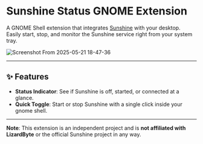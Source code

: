 # Sunshine Status GNOME Extension

A GNOME Shell extension that integrates [Sunshine](https://github.com/LizardByte/Sunshine) with your desktop.  
Easily start, stop, and monitor the Sunshine service right from your system tray.

![Screenshot From 2025-05-21 18-47-36](https://github.com/user-attachments/assets/b52dc79d-1811-43a4-b213-bf40c2dd5729)


---

## ✨ Features

-  **Status Indicator**: See if Sunshine is off, started, or connected at a glance.
-  **Quick Toggle**: Start or stop Sunshine with a single click inside your gnome shell.

---

**Note**: This extension is an independent project and is **not affiliated with LizardByte** or the official Sunshine project in any way.

